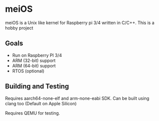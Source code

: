 # meiOS

meiOS is a Unix like kernel for Raspberry pi 3/4 written in C/C++. This is a hobby project

## Goals

- Run on Raspberry PI 3/4
- ARM (32-bit) support
- ARM (64-bit) support
- RTOS (optional)

## Building and Testing

Requires aarch64-none-elf and arm-none-eabi SDK. Can be built using clang too (Default on Apple Silicon)

Requires QEMU for testing.
